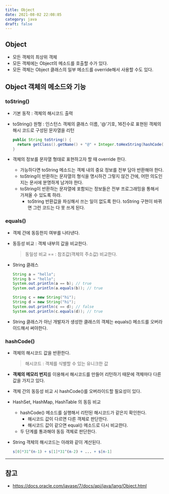 ```yaml
---
title: Object
date: 2021-08-02 22:08:85
category: java
draft: false
---
```


## Object

- 모든 객체의 최상위 객체
- 모든 객체에는 Object의 메소드를 호출할 수가 있다.
- 모든 객체는 Object 클래스의 일부 메소드를 override해서 사용할 수도 있다.



## Object 객체의 메소드와 기능

### toString()

- 기본 동작 : 객체의 해시코드 출력

- toString() 원형 : 인스턴스 객체의 클래스 이름, '@'기호, 16진수로 표현된 객체의 해시 코드로 구성된 문자열을 리턴

  ```java
  public String toString() {
    return getClass().getName() + "@" + Integer.toHexString(hashCode());
  }
  ```

- 객체의 정보를 문자열 형태로 표현하고자 할 때 override 한다.
  - 가능하다면 toString 메소드는 객체 내의 중요 정보를 전부 담아 반환해야 한다.
  - toString이 반환하는 문자열의 형식을 명시하건 그렇지 않건 간에, 어떤 의도인지는 문서에 분명하게 남겨야 한다.
  - toString이 반환하는 문자열에 포함되는 정보들은 전부 프로그래밍을 통해서 가져올 수 있도록 하라.
    - toString 반환값을 파싱해서 쓰는 일이 없도록 한다. toString 구현이 바뀌면 그런 코드는 다 못 쓰게 된다.

### equals()

- 객체 간에 동등한지 여부를 나타낸다.

- 동등성 비교 : 객체 내부의 값을 비교한다. 

  > 동일성 비교 == : 참조값(객체의 주소값) 비교한다.

- String 클래스

  ```java
  String a = "hello";
  String b = "hello";
  System.out.println(a == b); // true
  System.out.println(a.equals(b)); // true
  
  String c = new String("hi");
  String d = new String("hi");
  System.out.println(c == d); // false
  System.out.println(c.equals(d)); // true
  ```

  

- String 클래스가 아닌 개발자가 생성한 클래스의 객체는 equals() 메소드를 오버라이드해서 써야한다.

### hashCode()

- 객체의 해시코드 값을 반환한다.

  > 해시코드 : 객체를 식별할 수 있는 유니크한 값

- **객체의 메모리 번지**를 이용해서 해시코드를 만들어 리턴하기 때문에 객체마다 다른 값을 가지고 있다.

- 객체 간의 동등성 비교 시 hashCode()를 오버라이드할 필요성이 있다.

- HashSet, HashMap, HashTable 의 동등 비교

  - hashCode() 메소드를 실행해서 리턴된 해시코드가 같은지 확인한다.
    - 해시코드 값이 다르면 다른 객체로 판단한다.
    - 해시코드 값이 같으면 equal() 메소드로 다시 비교한다.
  - 두 단계를 통과해야 동등 객체로 판단한다.

- String 객체의 해시코드는 아래와 같이 계산된다.

  ```mathematica
  s[0]*31^(n-1) + s[1]*31^(n-2) + ... + s[n-1]
  ```

---

## 참고

- https://docs.oracle.com/javase/7/docs/api/java/lang/Object.html